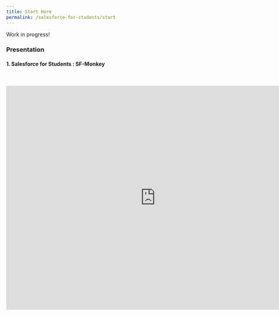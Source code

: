 ```yaml
---
title: Start Here
permalink: /salesforce-for-students/start
---
```


Work in progress!

### Presentation

#### 1. Salesforce for Students : SF-Monkey

&nbsp;

<iframe src="https://docs.google.com/presentation/d/e/2PACX-1vS21Lr2hEFjvdImqh-tUyEfrvoanP_DZlw_G6e4ipX6Zc8w7FZrAEM5kwBlqC0Uyg/embed?start=false&loop=false&delayms=60000" frameborder="0" width="800" height="600" allowfullscreen="true" mozallowfullscreen="true" webkitallowfullscreen="true"></iframe>
